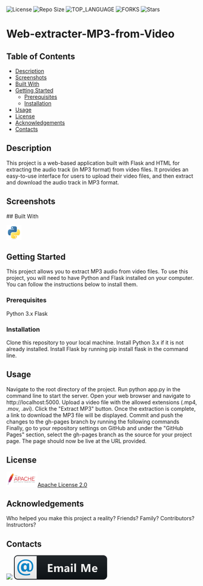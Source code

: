 ![License](https://img.shields.io/github/license/uShutka/Web-extracter-MP3-from-Video.svg?style=for-the-badge) ![Repo Size](https://img.shields.io/github/languages/code-size/uShutka/Web-extracter-MP3-from-Video.svg?style=for-the-badge) ![TOP_LANGUAGE](https://img.shields.io/github/languages/top/uShutka/Web-extracter-MP3-from-Video.svg?style=for-the-badge) ![FORKS](https://img.shields.io/github/forks/uShutka/Web-extracter-MP3-from-Video.svg?style=for-the-badge&social) ![Stars](https://img.shields.io/github/stars/uShutka/Web-extracter-MP3-from-Video.svg?style=for-the-badge)
    
# Web-extracter-MP3-from-Video

## Table of Contents

- [Description](#description)
- [Screenshots](#screenshots)
- [Built With](#built-with)
- [Getting Started](#getting-started)
  - [Prerequisites](#prerequisites)
  - [Installation](#installation)
- [Usage](#usage)
- [License](#license)
- [Acknowledgements](#acknowledgements)
- [Contacts](#contacts)

## Description

This project is a web-based application built with Flask and HTML for extracting the audio track (in MP3 format) from video files. It provides an easy-to-use interface for users to upload their video files, and then extract and download the audio track in MP3 format.

## Screenshots

<img src="" />## Built With

<a href="https://www.python.org/"><img src="https://raw.githubusercontent.com/devicons/devicon/master/icons/python/python-original.svg" height="40px" width="40px" /></a>

## Getting Started

This project allows you to extract MP3 audio from video files. To use this project, you will need to have Python and Flask installed on your computer. You can follow the instructions below to install them.

### Prerequisites

Python 3.x
Flask

### Installation

Clone this repository to your local machine.
Install Python 3.x if it is not already installed.
Install Flask by running pip install flask in the command line.

## Usage

Navigate to the root directory of the project.
Run python app.py in the command line to start the server.
Open your web browser and navigate to http://localhost:5000.
Upload a video file with the allowed extensions (.mp4, .mov, .avi).
Click the "Extract MP3" button.
Once the extraction is complete, a link to download the MP3 file will be displayed.
Commit and push the changes to the gh-pages branch by running the following commands
Finally, go to your repository settings on GitHub and under the "GitHub Pages" section, select the gh-pages branch as the source for your project page. The page should now be live at the URL provided.


## License

<a href="https://choosealicense.com/licenses/apache-2.0/"><img src="https://raw.githubusercontent.com/johnturner4004/readme-generator/master/src/components/assets/images/apache.svg" height=40 />Apache License 2.0</a>

## Acknowledgements

Who helped you make this project a reality? Friends? Family? Contributors? Instructors?

## Contacts

<a href="https://www.linkedin.com/in/"><img src="https://img.shields.io/badge/LinkedIn-0077B5?style=for-the-badge&logo=linkedin&logoColor=white" /></a>  <a href="mailto:acosinov@bk.ru"><img src=https://raw.githubusercontent.com/johnturner4004/readme-generator/master/src/components/assets/images/email_me_button_icon_151852.svg /></a>
